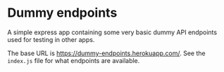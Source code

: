 # Dummy endpoints

A simple express app containing some very basic dummy API endpoints used for testing in other apps.

The base URL is https://dummy-endpoints.herokuapp.com/. See the `index.js` file for what endpoints are available.
